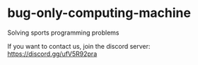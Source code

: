 # bug-only-computing-machine
Solving sports programming problems

If you want to contact us, join the discord server: https://discord.gg/ufV5R92pra

